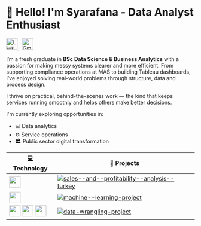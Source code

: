 # 👋 Hello! I'm Syarafana - Data Analyst Enthusiast

<p align="left">
  <a href="https://www.linkedin.com/in/syarafanabegum" target="_blank">
    <img src="https://cdn.jsdelivr.net/gh/devicons/devicon/icons/linkedin/linkedin-original.svg" alt="LinkedIn" width="30" />
  </a>
  &nbsp;
  <a href="mailto:syarafana62@gmail.com" target="_blank">
    <img src="https://upload.wikimedia.org/wikipedia/commons/4/4e/Gmail_Icon.png" alt="Gmail" width="30" />
  </a>
</p>

I’m a fresh graduate in **BSc Data Science & Business Analytics** with a passion for making messy systems clearer and more efficient. From supporting compliance operations at MAS to building Tableau dashboards, I’ve enjoyed solving real-world problems through structure, data and process design.

I thrive on practical, behind-the-scenes work — the kind that keeps services running smoothly and helps others make better decisions.

I'm currently exploring opportunities in:
- 📊 Data analytics
- ⚙️ Service operations
- 🏛️ Public sector digital transformation

| 💻 Technology | 🚀 Projects |
|--------------|-------------|
| <img src="https://img.icons8.com/color/48/000000/tableau-software.png" width="30"/> | [![sales--and--profitability--analysis--turkey](https://img.shields.io/badge/-sales--and--profitability--analysis--turkey-000?logo=tableau&style=flat)](https://public.tableau.com/app/profile/syarafana.begum/viz/ProductSalesProfitabilityAnalysis_Turkey/Story1) |
| <img src="https://cdn.jsdelivr.net/gh/devicons/devicon/icons/python/python-original.svg" width="30"/> | [![machine--learning-project](https://img.shields.io/badge/-machine--learning--project-000?logo=github&style=flat)](https://github.com/funnah/machine-learning-project) |
| <img src="https://cdn.jsdelivr.net/gh/devicons/devicon/icons/python/python-original.svg" width="30"/> <img src="https://cdn.jsdelivr.net/gh/devicons/devicon/icons/r/r-original.svg" width="30"/> <img src="https://cdn.jsdelivr.net/gh/devicons/devicon/icons/mysql/mysql-original.svg" width="30"/> | [![data-wrangling-project](https://img.shields.io/badge/-programming--project-000?logo=github&style=flat)](https://github.com/funnah/programming-project) |

